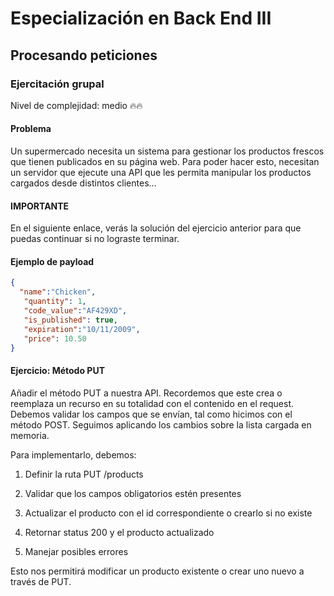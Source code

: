 # Especialización en Back End III

## Procesando peticiones  

### Ejercitación grupal

Nivel de complejidad: medio 🔥🔥

#### Problema

Un supermercado necesita un sistema para gestionar los productos frescos que tienen publicados en su página web. Para poder hacer esto, necesitan un servidor que ejecute una API que les permita manipular los productos cargados desde distintos clientes...

#### IMPORTANTE

En el siguiente enlace, verás la solución del ejercicio anterior para que puedas continuar si no lograste terminar.

#### Ejemplo de payload

```json
{
  "name":"Chicken",
   "quantity": 1,
   "code_value":"AF429XD",
   "is_published": true,
   "expiration":"10/11/2009",
   "price": 10.50
}
```

#### Ejercicio: Método PUT

Añadir el método PUT a nuestra API. Recordemos que este crea o reemplaza un recurso en su totalidad con el contenido en el request. Debemos validar los campos que se envían, tal como hicimos con el método POST. Seguimos aplicando los cambios sobre la lista cargada en memoria.

Para implementarlo, debemos:

1. Definir la ruta PUT /products

2. Validar que los campos obligatorios estén presentes

3. Actualizar el producto con el id correspondiente o crearlo si no existe

4. Retornar status 200 y el producto actualizado

5. Manejar posibles errores

Esto nos permitirá modificar un producto existente o crear uno nuevo a través de PUT.